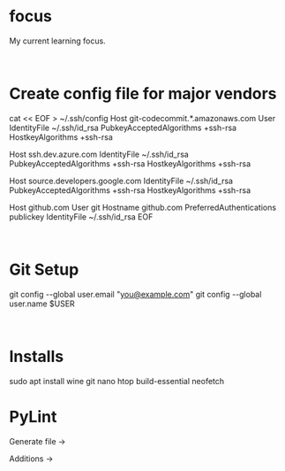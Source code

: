 # focus

My current learning focus.


<br />

# Create config file for major vendors

cat << EOF > ~/.ssh/config
Host git-codecommit.*.amazonaws.com
  User <INSERT STRING FROM AWS HERE>
  IdentityFile ~/.ssh/id_rsa
  PubkeyAcceptedAlgorithms +ssh-rsa
  HostkeyAlgorithms +ssh-rsa

Host ssh.dev.azure.com
  IdentityFile ~/.ssh/id_rsa
  PubkeyAcceptedAlgorithms +ssh-rsa
  HostkeyAlgorithms +ssh-rsa

Host source.developers.google.com
  IdentityFile ~/.ssh/id_rsa
  PubkeyAcceptedAlgorithms +ssh-rsa
  HostkeyAlgorithms +ssh-rsa

Host github.com
  User git
  Hostname github.com
  PreferredAuthentications publickey
  IdentityFile ~/.ssh/id_rsa
EOF

<br />

# Git Setup

  git config --global user.email "you@example.com"
  git config --global user.name $USER

<br />

# Installs

sudo apt install wine git nano htop build-essential neofetch


# PyLint

Generate file -> 

Additions ->